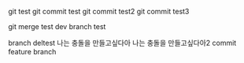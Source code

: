 git test
git commit test
git commit test2
git commit test3

git merge test
dev branch test

branch deltest
나는 충돌을 만들고싶다아
나는 충돌을 만들고싶다아2
commit feature branch